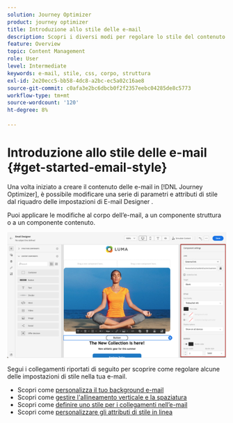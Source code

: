 ```yaml
---
solution: Journey Optimizer
product: journey optimizer
title: Introduzione allo stile delle e-mail
description: Scopri i diversi modi per regolare lo stile del contenuto dell’e-mail
feature: Overview
topic: Content Management
role: User
level: Intermediate
keywords: e-mail, stile, css, corpo, struttura
exl-id: 2e20ecc5-bb58-4dc8-a2bc-ec5a02c16ae8
source-git-commit: c0afa3e2bc6dbcb0f2f2357eebc04285de8c5773
workflow-type: tm+mt
source-wordcount: '120'
ht-degree: 8%

---
```


# Introduzione allo stile delle e-mail {#get-started-email-style}

Una volta iniziato a creare il contenuto delle e-mail in [!DNL Journey Optimizer], è possibile modificare una serie di parametri e attributi di stile dal riquadro delle impostazioni di E-mail Designer .

Puoi applicare le modifiche al corpo dell’e-mail, a un componente struttura o a un componente contenuto.

![](assets/email_designer_content_components_settings.png)

Segui i collegamenti riportati di seguito per scoprire come regolare alcune delle impostazioni di stile nella tua e-mail.

* Scopri come [personalizza il tuo background e-mail](backgrounds.md)
* Scopri come [gestire l&#39;allineamento verticale e la spaziatura](alignment-and-padding.md)
* Scopri come [definire uno stile per i collegamenti nell’e-mail](styling-links.md)
* Scopri come [personalizzare gli attributi di stile in linea](inline-styling.md)
